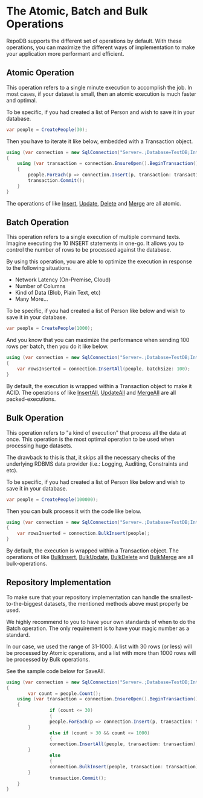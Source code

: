 # The Atomic, Batch and Bulk Operations

RepoDB supports the different set of operations by default. With these operations, you can maximize the different ways of implementation to make your application more performant and efficient.

## Atomic Operation

This operation refers to a single minute execution to accomplish the job. In most cases, if your dataset is small, then an atomic execution is much faster and optimal.

To be specific, if you had created a list of Person and wish to save it in your database.

```csharp
var people = CreatePeople(30);
```

Then you have to iterate it like below, embedded with a Transaction object.

```csharp
using (var connection = new SqlConnection("Server=.;Database=TestDB;Integrated Security=SSPI;"))
{
	using (var transaction = connection.EnsureOpen().BeginTransaction())
	{
		people.ForEach(p => connection.Insert(p, transaction: transaction));
		transaction.Commit();
	}
}
```

The operations of like [Insert](https://repodb.net/operation/insert), [Update](https://repodb.net/operation/update), [Delete](https://repodb.net/operation/delete) and [Merge](https://repodb.net/operation/merge) are all atomic.

## Batch Operation

This operation refers to a single execution of multiple command texts. Imagine executing the 10 INSERT statements in one-go. It allows you to control the number of rows to be processed against the database.

By using this operation, you are able to optimize the execution in response to the following situations.

- Network Latency (On-Premise, Cloud)
- Number of Columns
- Kind of Data (Blob, Plain Text, etc)
- Many More...

To be specific, if you had created a list of Person like below and wish to save it in your database.

```csharp
var people = CreatePeople(1000);
```

And you know that you can maximize the performance when sending 100 rows per batch, then you do it like below.

```csharp
using (var connection = new SqlConnection("Server=.;Database=TestDB;Integrated Security=SSPI;"))
{
	var rowsInserted = connection.InsertAll(people, batchSize: 100);
}
```

By default, the execution is wrapped within a Transaction object to make it ACID. The operations of like [InsertAll](https://repodb.net/operation/insertall), [UpdateAll](https://repodb.net/operation/updateall) and [MergeAll](https://repodb.net/operation/mergeall) are all packed-executions.

## Bulk Operation

This operation refers to "a kind of execution" that process all the data at once. This operation is the most optimal operation to be used when processing huge datasets.

The drawback to this is that, it skips all the necessary checks of the underlying RDBMS data provider (i.e.: Logging, Auditing, Constraints and etc).

To be specific, if you had created a list of Person like below and wish to save it in your database.

```csharp
var people = CreatePeople(100000);
```

Then you can bulk process it with the code like below.

```csharp
using (var connection = new SqlConnection("Server=.;Database=TestDB;Integrated Security=SSPI;"))
{
	var rowsInserted = connection.BulkInsert(people);
}
```

By default, the execution is wrapped within a Transaction object. The operations of like [BulkInsert](https://repodb.net/operation/bulkinsert), [BulkUpdate](https://repodb.net/operation/bulkupdate), [BulkDelete](https://repodb.net/operation/bulkdelete) and [BulkMerge](https://repodb.net/operation/bulkmerge) are all bulk-operations.

## Repository Implementation

To make sure that your repository implementation can handle the smallest-to-the-biggest datasets, the mentioned methods above must properly be used.

We highly recommend to you to have your own standards of when to do the Batch operation. The only requirement is to have your magic number as a standard.

In our case, we used the range of 31-1000.  A list with 30 rows (or less) will be processed by Atomic operations, and a list with more than 1000 rows will be processed by Bulk operations.

See the sample code below for SaveAll.

```csharp
using (var connection = new SqlConnection("Server=.;Database=TestDB;Integrated Security=SSPI;"))
{
        var count = people.Count();
	using (var transaction = connection.EnsureOpen().BeginTransaction())
	{
                if (count <= 30)
                {
		        people.ForEach(p => connection.Insert(p, transaction: transaction));
		}
                else if (count > 30 && count <= 1000)
                {
		        connection.InsertAll(people, transaction: transaction);
		}
                else
                {
		        connection.BulkInsert(people, transaction: transaction);
		}
                transaction.Commit();
	}
}
```

